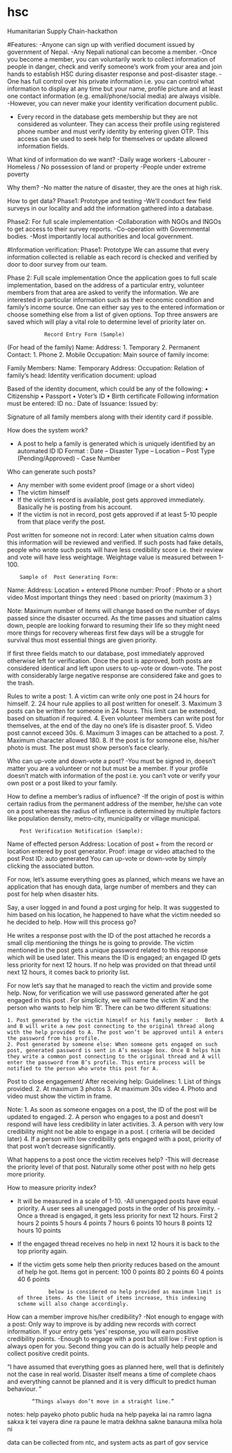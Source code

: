# hsc
Humanitarian Supply Chain-hackathon



#Features:
-Anyone can sign up with verified document issued by government of Nepal.
-Any Nepali national can become a member.
-Once you become a member, you can voluntarily work to collect information of people in danger, check and verify someone’s work from your area and join hands to establish HSC during disaster response and post-disaster stage.
-One has full control over his private information i.e. you can control what information to display at any time but your name, profile picture and at least one contact information (e.g. email/phone/social media) are always visible.
-However, you can never make your identity verification document public.
- Every record in the database gets membership but they are not considered as volunteer. They can access their profile using registered phone number and must verify identity by entering given OTP.
This access can be used to seek help for themselves or update allowed information fields.

What kind of information do we want?
-Daily wage workers
-Labourer
-Homeless / No possession of land or property
-People under extreme poverty

Why them?
-No matter the nature of disaster, they are the ones at high risk.

How to get data?
Phase1: Prototype and testing
-We’ll conduct few field surveys in our locality and add the information gathered into a database.

Phase2: For full scale implementation
-Collaboration with NGOs and INGOs to get access to their survey reports.
-Co-operation with Governmental bodies.
-Most importantly local authorities and local government.

#Information verification:
Phase1: Prototype
	We can assume that every information collected is reliable as each record is checked and verified by door to door survey from our team.

Phase 2: Full scale implementation
	Once the application goes to full scale implementation, based on the address of a particular entry, volunteer members from that area are asked to verify the information. We are interested in particular information such as their economic condition and family’s income source. One can either say yes to the entered information or choose something else from a list of given options. Top three answers are saved which will play a vital role to determine level of priority later on.

				Record Entry Form (Sample)
(For head of the family)
Name:
Address:
    1. Temporary
    2. Permanent
Contact:
    1. Phone
    2. Mobile
Occupation:
Main source of family income:

Family Members:
Name:
Temporary Address:
Occupation:
Relation of family’s head:
Identity verification document: upload

Based of the identity document, which could be any of the following:
    • Citizenship
    • Passport
    • Voter’s ID
    • Birth certificate
Following information must be entered:
ID no.:
Date of Issuance:
Issued by:

Signature of all family members along with their identity card if possible.

How does the system work?
- A post to help a family is generated which is uniquely identified by an automated ID
ID Format : Date – Disaster Type – Location – Post Type (Pending/Approved) - Case Number

Who can generate such posts?
- Any member with some evident proof (image or a short video)
- The victim himself
- If the victim’s record is available, post gets approved immediately. Basically he is posting from his account. 
- If the victim is not in record, post gets approved if at least 5-10 people from that place verify the post.

Post written for someone not in record:
Later when situation calms down this information will be reviewed and verified. If such posts had fake details, people who wrote such posts will have less credibility score i.e. their review and vote will have less weightage. Weightage value is measured between 1-100.

 		Sample of  Post Generating Form:
Name:
Address: Location + entered
Phone number:
Proof : Photo or a short video
Most important things they need : based on priority (maximum 3 ) 

Note: Maximum number of items will change based on the number of days passed since the disaster occurred. As the time passes and situation calms down, people are looking forward to resuming their life so they might need more things for recovery whereas first few days will be a struggle for survival thus most essential things are given priority.

If first three fields match to our database, post immediately approved otherwise left for verification.
Once the post is approved, both posts are considered identical and left upon users to up-vote or down-vote.  The post with considerably large negative response are considered  fake and goes to the trash. 
		

Rules to write a post:
    1. A victim can write only one post in 24 hours for himself.
    2. 24 hour rule applies to all post written for oneself.
    3. Maximum 3 posts can be written for someone in 24 hours. This limit can be extended, based on situation if required.
    4. Even volunteer members can write post for themselves, at the end of the day no one’s life is disaster proof.
    5. Video post cannot exceed 30s.
    6. Maximum 3 images can be attached to a post.
    7. Maximum character allowed 180.
    8. If the post is for someone else, his/her photo is must. The post must show person’s face clearly.

Who can up-vote and down-vote a post?
-You must be signed in, doesn’t matter you are a volunteer or not but must be a member. If your profile doesn’t match with information of the post i.e. you can’t vote or verify your own post or a post liked to your family.


How to define a member’s radius of influence?
-If the origin of post is within certain radius from the permanent address of the member, he/she can vote on a post whereas the radius of influence is determined by multiple factors like population density, metro-city, municipality or village municipal.

		Post Verification Notification (Sample):
Name of effected person
Address: Location of post + from the record or location entered by post generator.
Proof: image or video attached to the post
Post ID: auto generated
You  can up-vote or down-vote by simply clicking the associated button.



For now, let’s assume everything goes as planned, which means we have an application that has enough data, large number of members and they can post for help when disaster hits.

Say,  a  user logged in and found a post urging for help. It was suggested to him based on his location, he happened to have what the victim needed so he decided to help. How will this process go?

He writes a response post  with the ID of the post attached  he records a small clip mentioning the things he is going to provide. The victim mentioned in the post gets a unique password related to this response which will be used later. This means the ID is engaged; an engaged ID gets less priority for next 12 hours. If no help was provided on that thread until next 12 hours, it comes back to priority list. 

For now let’s say that he managed to reach the victim and provide some help.  Now, for verification we will use password generated after he got engaged in this post . For simplicity, we will name the victim ‘A’ and the person who wants to help him ‘B’. There can be two different situations:

    1. Post generated by the victim himself or his family member :  Both A and B will write a new post connecting to the original thread along with the help provided to A. The post won’t be approved until A enters the password from his profile. 
    2. Post generated by someone else: When someone gets engaged on such post, generated password is sent in A’s message box. Once B helps him they write a common post connecting to the original thread and A will enter the password from B’s profile. This entire process will be notified to the person who wrote this post for A.

Post to close engagement/ After receiving help:
Guidelines:
    1. List of things provided.
    2. At maximum 3 photos
    3. At maximum 30s video
    4. Photo and video must show the victim in frame.


Note: 
    1. As soon as someone engages on a post, the ID of the post will be updated to engaged.
    2. A person who engages to a post and doesn’t respond will have less credibility in later activities.
    3. A person with very low credibility might not be able to engage in a post. ( criteria will be decided later)
    4. If a person with low credibility gets engaged with a post, priority of that post won’t decrease significantly. 

What happens to a post once the victim receives help?
-This will decrease the priority level of that post. Naturally some other post with no help gets more priority. 

How to measure priority index?
- It will be measured in a scale of 1-10.
-All unengaged posts have equal priority. A user sees all unengaged posts in the order of his proximity.
-Once a thread is engaged, it gets less priority for next 12 hours.
	First 
		2 hours 		2 points
		5 hours 		4 points
		7 hours 		6 points
		10 hours 		8 points
		12 hours 		10 points
- If the engaged thread receives no help in next 12 hours it is back to the top priority again.
- If the victim gets some help then priority reduces based on the amount of help he got.
	Items got in percent:
				100		0 points 
				80		2 points
				60 		4 points
				40		6 points

				below is considered no help provided as maximum limit is of three items. As the limit of items increase, this indexing scheme will also change accordingly.

How can a member improve his/her credibility?
-Not enough to engage with a post: Only way to improve is by adding new records with correct information. If your entry gets ‘yes’ response, you will earn positive credibility points. 
-Enough to engage with a post but still low : First option is always open for you. Second thing you can do is actually help people and collect positive credit points.
		

“I have assumed that everything goes as planned here, well that is definitely not the case in real world. Disaster itself means a time of complete chaos and everything cannot be planned and it is very difficult to predict human behaviour. ”

			“Things always don’t move in a straight line.”


notes:
help payeko photo public huda na help payeka lai na ramro lagna sakxa k tei vayera dine ra paune le matra dekhna sakne banauna milxa hola ni

data can be collected from ntc, and system acts as part of gov service
